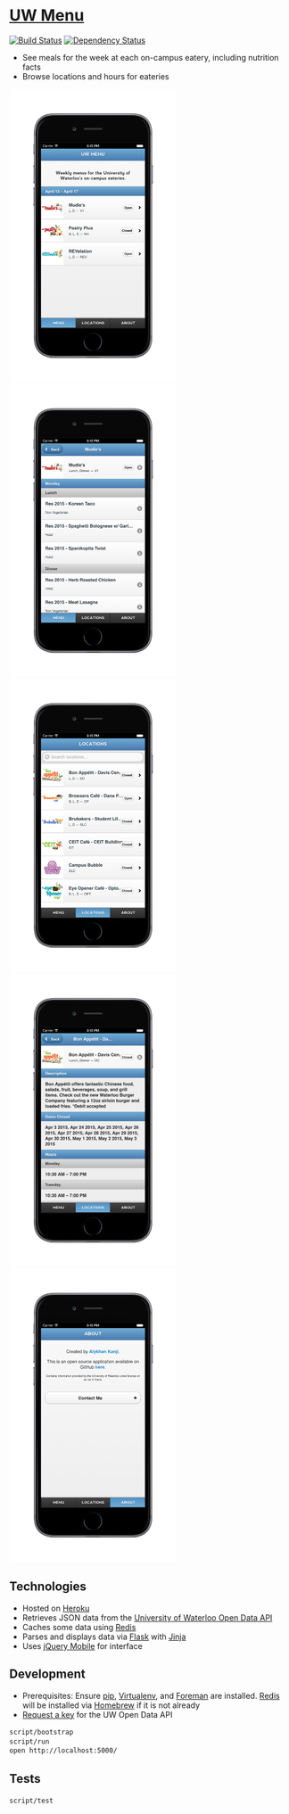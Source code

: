 # [UW Menu](http://uwmenu.com)

[![Build Status](https://travis-ci.org/alykhank/FoodMenu.svg?branch=master)](https://travis-ci.org/alykhank/FoodMenu)
[![Dependency Status](https://gemnasium.com/alykhank/FoodMenu.svg)](https://gemnasium.com/alykhank/FoodMenu)

* See meals for the week at each on-campus eatery, including nutrition facts
* Browse locations and hours for eateries

<img src="img/menu.png" alt="Menu" width="300px">
<img src="img/menuinfo.png" alt="Menu Info" width="300px">

<img src="img/locations.png" alt="Locations" width="300px">
<img src="img/locationinfo.png" alt="Location Info" width="300px">

<img src="img/about.png" alt="About" width="300px">

## Technologies

* Hosted on [Heroku](https://www.heroku.com)
* Retrieves JSON data from the [University of Waterloo Open Data API](http://api.uwaterloo.ca)
* Caches some data using [Redis](http://redis.io)
* Parses and displays data via [Flask](http://flask.pocoo.org) with [Jinja](http://jinja.pocoo.org)
* Uses [jQuery Mobile](http://jquerymobile.com) for interface

## Development

* Prerequisites: Ensure [pip](https://pip.pypa.io/en/stable/), [Virtualenv](https://virtualenv.pypa.io/en/latest/), and [Foreman](https://devcenter.heroku.com/articles/config-vars#local-setup) are installed. [Redis](http://redis.io) will be installed via [Homebrew](http://brew.sh) if it is not already
* [Request a key](http://api.uwaterloo.ca/apikey/) for the UW Open Data API
```bash
script/bootstrap
script/run
open http://localhost:5000/
```

## Tests

`script/test`
